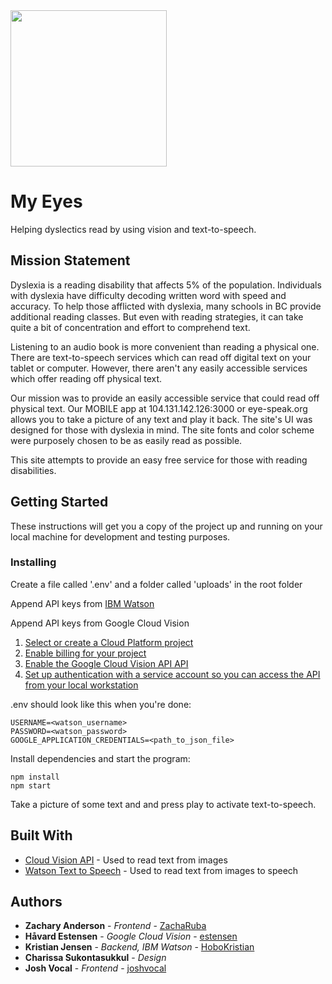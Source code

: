 <img width="250" height="250" src="https://user-images.githubusercontent.com/9142800/34920456-d6fa338c-f927-11e7-92b1-2a77e79cab3e.png">

# My Eyes

Helping dyslectics read by using vision and text-to-speech.

## Mission Statement

Dyslexia is a reading disability that affects 5% of the population.  Individuals with dyslexia have difficulty decoding written word with speed and accuracy.  To help those afflicted with dyslexia, many schools in BC provide additional reading classes.  But even with reading strategies, it can take quite a bit of concentration and effort to comprehend text.

Listening to an audio book is more convenient than reading a physical one.  There are text-to-speech services which can read off digital text on your tablet or computer.  However, there aren't any easily accessible services which offer reading off physical text.

Our mission was to provide an easily accessible service that could read off physical text.  Our MOBILE app at 104.131.142.126:3000 or eye-speak.org allows you to take a picture of any text and play it back.  The site's UI was designed for those with dyslexia in mind.  The site fonts and color scheme were purposely chosen to be as easily read as possible.

This site attempts to provide an easy free service for those with reading disabilities.

## Getting Started

These instructions will get you a copy of the project up and running on your local machine for development and testing purposes.

### Installing

Create a file called '.env' and a folder called 'uploads' in the root folder

Append API keys from [IBM Watson](https://www.ibm.com/watson/services/text-to-speech/)

Append API keys from Google Cloud Vision
1. [Select or create a Cloud Platform project](https://console.cloud.google.com/project)
2. [Enable billing for your project](https://support.google.com/cloud/answer/6293499#enable-billing)
3. [Enable the Google Cloud Vision API API](https://console.cloud.google.com/flows/enableapi?apiid=vision.googleapis.com)
4. [Set up authentication with a service account so you can access the API from your local workstation](https://cloud.google.com/docs/authentication/getting-started)

.env should look like this when you're done:
```
USERNAME=<watson_username>
PASSWORD=<watson_password>
GOOGLE_APPLICATION_CREDENTIALS=<path_to_json_file>
```

Install dependencies and start the program:

```
npm install
npm start
```


Take a picture of some text and and press play to activate text-to-speech.


## Built With

* [Cloud Vision API](https://cloud.google.com/vision/) - Used to read text from images
* [Watson Text to Speech](https://console.bluemix.net/catalog/services/text-to-speech) - Used to read text from images to speech

## Authors

* **Zachary Anderson** - *Frontend* - [ZachaRuba](https://github.com/ZachaRuba)
* **Håvard Estensen** - *Google Cloud Vision* - [estensen](https://github.com/estensen)
* **Kristian Jensen** - *Backend, IBM Watson* - [HoboKristian](https://github.com/HoboKristian)
* **Charissa Sukontasukkul** - *Design*
* **Josh Vocal** - *Frontend* - [joshvocal](https://github.com/joshvocal)
